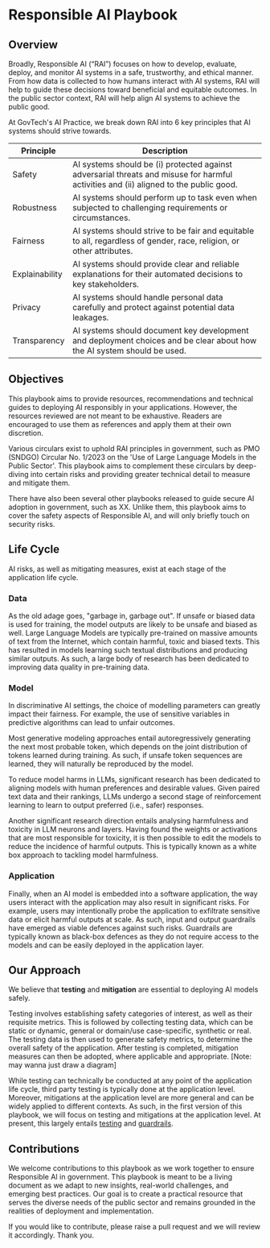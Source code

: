 # Responsible AI Playbook


## Overview

Broadly, Responsible AI (“RAI”) focuses on how to develop, evaluate, deploy, and monitor AI systems in a safe, trustworthy, and ethical manner. From how data is collected to how humans interact with AI systems, RAI will help to guide these decisions toward beneficial and equitable outcomes. In the public sector context, RAI will help align AI systems to achieve the public good.

At GovTech's AI Practice, we break down RAI into 6 key principles that AI systems should strive towards. 

| Principle    | Description |
|--------------|-------------|
| Safety       | AI systems should be (i) protected against adversarial threats and misuse for harmful activities and (ii) aligned to the public good. |
| Robustness   | AI systems should perform up to task even when subjected to challenging requirements or circumstances. |
| Fairness     | AI systems should strive to be fair and equitable to all, regardless of gender, race, religion, or other attributes. |
| Explainability | AI systems should provide clear and reliable explanations for their automated decisions to key stakeholders. |
| Privacy      | AI systems should handle personal data carefully and protect against potential data leakages. |
| Transparency | AI systems should document key development and deployment choices and be clear about how the AI system should be used. |

## Objectives

This playbook aims to provide resources, recommendations and technical guides to deploying AI responsibly in your applications. However, the resources reviewed are not meant to be exhaustive. Readers are encouraged to use them as references and apply them at their own discretion.

Various circulars exist to uphold RAI principles in government, such as PMO (SNDGO) Circular No. 1/2023 on the 'Use of Large Language Models in the Public Sector'. This playbook aims to complement these circulars by deep-diving into certain risks and providing greater technical detail to measure and mitigate them. 

There have also been several other playbooks released to guide secure AI adoption in government, such as XX. Unlike them, this playbook aims to cover the safety aspects of Responsible AI, and will only briefly touch on security risks.  

## Life Cycle

AI risks, as well as mitigating measures, exist at each stage of the application life cycle. 

### Data

As the old adage goes, "garbage in, garbage out". If unsafe or biased data is used for training, the model outputs are likely to be unsafe and biased as well. Large Language Models are typically pre-trained on massive amounts of text from the Internet, which contain harmful, toxic and biased texts. This has resulted in models learning such textual distributions and producing similar outputs. As such, a large body of research has been dedicated to improving data quality in pre-training data. 

### Model

In discriminative AI settings, the choice of modelling parameters can greatly impact their fairness. For example, the use of sensitive variables in predictive algorithms can lead to unfair outcomes. 

Most generative modeling approaches entail autoregressively generating the next most probable token, which depends on the joint distribution of tokens learned during training. As such, if unsafe token sequences are learned, they will naturally be reproduced by the model. 

To reduce model harms in LLMs, significant research has been dedicated to aligning models with human preferences and desirable values. Given paired text data and their rankings, LLMs undergo a second stage of reinforcement learning to learn to output preferred (i.e., safer) responses. 

Another significant research direction entails analysing harmfulness and toxicity in LLM neurons and layers. Having found the weights or activations that are most responsible for toxicity, it is then possible to edit the models to reduce the incidence of harmful outputs. This is typically known as a white box approach to tackling model harmfulness. 


### Application

Finally, when an AI model is embedded into a software application, the way users interact with the application may also result in significant risks. For example, users may intentionally probe the application to exfiltrate sensitive data or elicit harmful outputs at scale. As such, input and output guardrails have emerged as viable defences against such risks. Guardrails are typically known as black-box defences as they do not require access to the models and can be easily deployed in the application layer. 

##  Our Approach

We believe that **testing** and **mitigation** are essential to deploying AI models safely. 

Testing involves establishing safety categories of interest, as well as their requisite metrics. This is followed by collecting testing data, which can be static or dynamic, general or domain/use case-specific, synthetic or real. The testing data is then used to generate safety metrics, to determine the overall safety of the application. After testing is completed, mitigation measures can then be adopted, where applicable and appropriate. [Note: may wanna just draw a diagram]

While testing can technically be conducted at any point of the application life cycle, third party testing is typically done at the application level. Moreover, mitigations at the application level are more general and can be widely applied to different contexts. As such, in the first version of this playbook, we will focus on testing and mitigations at the application level. At present, this largely entails [testing](testing.md) and [guardrails](guardrails.md).

## Contributions

We welcome contributions to this playbook as we work together to ensure Responsible AI in government. This playbook is meant to be a living document as we adapt to new insights, real-world challenges, and emerging best practices. Our goal is to create a practical resource that serves the diverse needs of the public sector and remains grounded in the realities of deployment and implementation. 

If you would like to contribute, please raise a pull request and we will review it accordingly. Thank you. 
